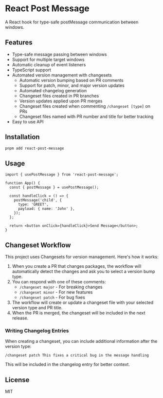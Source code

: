 # React Post Message

A React hook for type-safe postMessage communication between windows.

## Features

- Type-safe message passing between windows
- Support for multiple target windows
- Automatic cleanup of event listeners
- TypeScript support
- Automated version management with changesets
  - Automatic version bumping based on PR comments
  - Support for patch, minor, and major version updates
  - Automated changelog generation
  - Changeset files created in PR branches
  - Version updates applied upon PR merges
  - Changeset files created when commenting `/changeset [type]` on PRs
  - Changeset files named with PR number and title for better tracking
- Easy to use API

## Installation

```bash
pnpm add react-post-message
```

## Usage

```tsx
import { usePostMessage } from 'react-post-message';

function App() {
  const { postMessage } = usePostMessage();

  const handleClick = () => {
    postMessage('child', {
      type: 'GREET',
      payload: { name: 'John' },
    });
  };

  return <button onClick={handleClick}>Send Message</button>;
}
```

## Changeset Workflow

This project uses Changesets for version management. Here's how it works:

1. When you create a PR that changes packages, the workflow will automatically detect the changes and ask you to select a version bump type.
2. You can respond with one of these comments:
   - `/changeset major` - For breaking changes
   - `/changeset minor` - For new features
   - `/changeset patch` - For bug fixes
3. The workflow will create or update a changeset file with your selected version type and PR title.
4. When the PR is merged, the changeset will be included in the next release.

### Writing Changelog Entries

When creating a changeset, you can include additional information after the version type:

```
/changeset patch This fixes a critical bug in the message handling
```

This will be included in the changelog entry for better context.

## License

MIT
